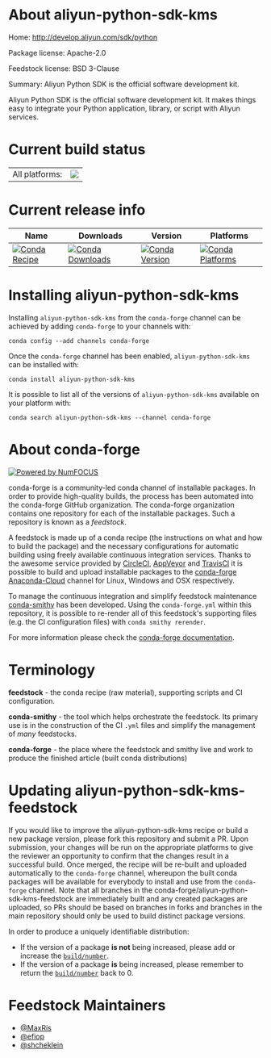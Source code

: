 About aliyun-python-sdk-kms
===========================

Home: http://develop.aliyun.com/sdk/python

Package license: Apache-2.0

Feedstock license: BSD 3-Clause

Summary: Aliyun Python SDK is the official software development kit.

Aliyun Python SDK is the official software development kit. It
makes things easy to integrate your Python application, library,
or script with Aliyun services.


Current build status
====================


<table><tr><td>All platforms:</td>
    <td>
      <a href="https://dev.azure.com/conda-forge/feedstock-builds/_build/latest?definitionId=7390&branchName=master">
        <img src="https://dev.azure.com/conda-forge/feedstock-builds/_apis/build/status/aliyun-python-sdk-kms-feedstock?branchName=master">
      </a>
    </td>
  </tr>
</table>

Current release info
====================

| Name | Downloads | Version | Platforms |
| --- | --- | --- | --- |
| [![Conda Recipe](https://img.shields.io/badge/recipe-aliyun--python--sdk--kms-green.svg)](https://anaconda.org/conda-forge/aliyun-python-sdk-kms) | [![Conda Downloads](https://img.shields.io/conda/dn/conda-forge/aliyun-python-sdk-kms.svg)](https://anaconda.org/conda-forge/aliyun-python-sdk-kms) | [![Conda Version](https://img.shields.io/conda/vn/conda-forge/aliyun-python-sdk-kms.svg)](https://anaconda.org/conda-forge/aliyun-python-sdk-kms) | [![Conda Platforms](https://img.shields.io/conda/pn/conda-forge/aliyun-python-sdk-kms.svg)](https://anaconda.org/conda-forge/aliyun-python-sdk-kms) |

Installing aliyun-python-sdk-kms
================================

Installing `aliyun-python-sdk-kms` from the `conda-forge` channel can be achieved by adding `conda-forge` to your channels with:

```
conda config --add channels conda-forge
```

Once the `conda-forge` channel has been enabled, `aliyun-python-sdk-kms` can be installed with:

```
conda install aliyun-python-sdk-kms
```

It is possible to list all of the versions of `aliyun-python-sdk-kms` available on your platform with:

```
conda search aliyun-python-sdk-kms --channel conda-forge
```


About conda-forge
=================

[![Powered by NumFOCUS](https://img.shields.io/badge/powered%20by-NumFOCUS-orange.svg?style=flat&colorA=E1523D&colorB=007D8A)](http://numfocus.org)

conda-forge is a community-led conda channel of installable packages.
In order to provide high-quality builds, the process has been automated into the
conda-forge GitHub organization. The conda-forge organization contains one repository
for each of the installable packages. Such a repository is known as a *feedstock*.

A feedstock is made up of a conda recipe (the instructions on what and how to build
the package) and the necessary configurations for automatic building using freely
available continuous integration services. Thanks to the awesome service provided by
[CircleCI](https://circleci.com/), [AppVeyor](https://www.appveyor.com/)
and [TravisCI](https://travis-ci.org/) it is possible to build and upload installable
packages to the [conda-forge](https://anaconda.org/conda-forge)
[Anaconda-Cloud](https://anaconda.org/) channel for Linux, Windows and OSX respectively.

To manage the continuous integration and simplify feedstock maintenance
[conda-smithy](https://github.com/conda-forge/conda-smithy) has been developed.
Using the ``conda-forge.yml`` within this repository, it is possible to re-render all of
this feedstock's supporting files (e.g. the CI configuration files) with ``conda smithy rerender``.

For more information please check the [conda-forge documentation](https://conda-forge.org/docs/).

Terminology
===========

**feedstock** - the conda recipe (raw material), supporting scripts and CI configuration.

**conda-smithy** - the tool which helps orchestrate the feedstock.
                   Its primary use is in the construction of the CI ``.yml`` files
                   and simplify the management of *many* feedstocks.

**conda-forge** - the place where the feedstock and smithy live and work to
                  produce the finished article (built conda distributions)


Updating aliyun-python-sdk-kms-feedstock
========================================

If you would like to improve the aliyun-python-sdk-kms recipe or build a new
package version, please fork this repository and submit a PR. Upon submission,
your changes will be run on the appropriate platforms to give the reviewer an
opportunity to confirm that the changes result in a successful build. Once
merged, the recipe will be re-built and uploaded automatically to the
`conda-forge` channel, whereupon the built conda packages will be available for
everybody to install and use from the `conda-forge` channel.
Note that all branches in the conda-forge/aliyun-python-sdk-kms-feedstock are
immediately built and any created packages are uploaded, so PRs should be based
on branches in forks and branches in the main repository should only be used to
build distinct package versions.

In order to produce a uniquely identifiable distribution:
 * If the version of a package **is not** being increased, please add or increase
   the [``build/number``](https://conda.io/docs/user-guide/tasks/build-packages/define-metadata.html#build-number-and-string).
 * If the version of a package **is** being increased, please remember to return
   the [``build/number``](https://conda.io/docs/user-guide/tasks/build-packages/define-metadata.html#build-number-and-string)
   back to 0.

Feedstock Maintainers
=====================

* [@MaxRis](https://github.com/MaxRis/)
* [@efiop](https://github.com/efiop/)
* [@shcheklein](https://github.com/shcheklein/)

